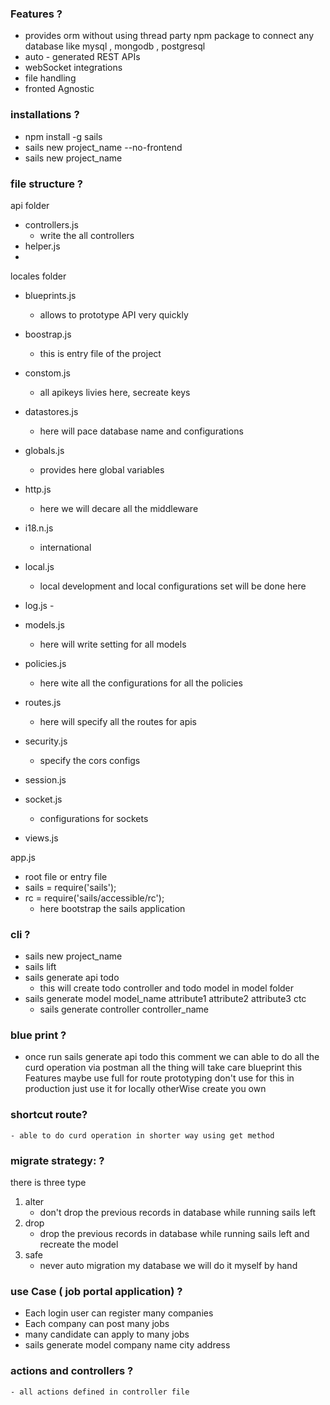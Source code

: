 ### Features ?

- provides orm without using thread party npm package to connect any database like mysql , mongodb , postgresql
- auto - generated REST APIs
- webSocket integrations
- file handling
- fronted Agnostic

### installations ?

- npm install -g sails
- sails new project_name --no-frontend
- sails new project_name

### file structure ?

api folder

- controllers.js
  - write the all controllers
- helper.js
-

locales folder

- blueprints.js
  - allows to prototype API very quickly
- boostrap.js
  - this is entry file of the project
- constom.js
  - all apikeys livies here, secreate keys
- datastores.js
  - here will pace database name and configurations
- globals.js
  - provides here global variables
- http.js
  - here we will decare all the middleware
- i18.n.js
  - international
- local.js
  - local development and local configurations set will be done here
- log.js -

- models.js
  - here will write setting for all models
- policies.js
  - here wite all the configurations for all the policies
- routes.js
  - here will specify all the routes for apis
- security.js
  - specify the cors configs
- session.js
- socket.js
  - configurations for sockets
- views.js

app.js

- root file or entry file
- sails = require('sails');
- rc = require('sails/accessible/rc');
  - here bootstrap the sails application

### cli ?

- sails new project_name
- sails lift
- sails generate api todo
  - this will create todo controller and todo model in model folder
- sails generate model model_name attribute1 attribute2 attribute3 ctc  
   - sails generate controller controller_name

### blue print ?

- once run sails generate api todo this comment we can able to do all the curd operation via postman all the thing will take care blueprint this Features maybe use full for route prototyping don't use for this in production just use it for locally otherWise create you own

### shortcut route?

    - able to do curd operation in shorter way using get method

### migrate strategy: ?

there is three type

1. alter
   - don't drop the previous records in database while running sails left
2. drop
   - drop the previous records in database while running sails left and recreate the model
3. safe
   - never auto migration my database we will do it myself by hand

### use Case ( job portal application) ?

- Each login user can register many companies
- Each company can post many jobs
- many candidate can apply to many jobs
- sails generate model company name city address

### actions and controllers ?

    - all actions defined in controller file
